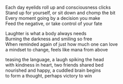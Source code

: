 Each day eyelids roll up and consciousness clicks  
Stand up for yourself, or sit down and chomp the bit  
Every moment going by a decision you make  
Feed the negative, or take control of your fate  

Laughter is what a body always needs  
Burning the darkness and smiling so free  
When reminded again of just how much one can love  
a mindset to change, feels like mana from above  

teasing the language, a laugh spiking the head  
with kindness in heart, two friends shared bed  
nourished and happy, a cuddled brain begins  
to form a thought, perhaps victory to win  

